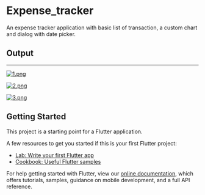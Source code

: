 # Expense_tracker

An expense tracker application with basic list of transaction, a custom chart and dialog with date picker.

## Output
<hr/>

[![1.png](https://i.postimg.cc/NMdzxd4c/1.png)](https://postimg.cc/XGyLjcmH)

[![2.png](https://i.postimg.cc/mkqpvhJp/2.png)](https://postimg.cc/dZ29dQqG)

[![3.png](https://i.postimg.cc/fykgqY20/3.png)](https://postimg.cc/ZvtcCvhT)

## Getting Started

This project is a starting point for a Flutter application.

A few resources to get you started if this is your first Flutter project:

- [Lab: Write your first Flutter app](https://flutter.dev/docs/get-started/codelab)
- [Cookbook: Useful Flutter samples](https://flutter.dev/docs/cookbook)

For help getting started with Flutter, view our
[online documentation](https://flutter.dev/docs), which offers tutorials,
samples, guidance on mobile development, and a full API reference.
